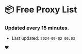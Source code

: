 # :package: Free Proxy List
### Updated every 15 minutes.

- Last updated: `2024-09-02 00:03`

:heart:
